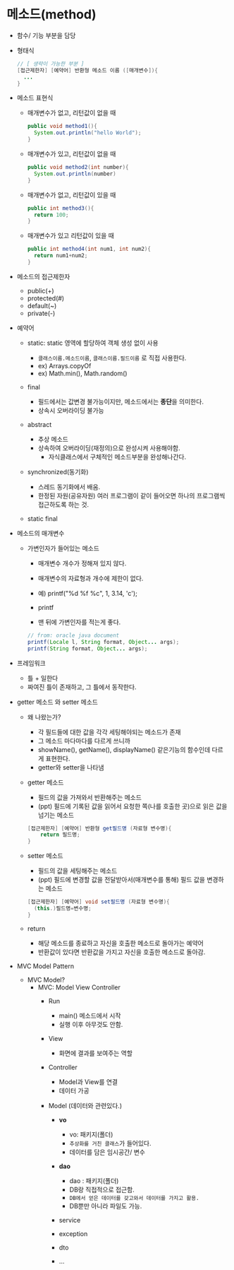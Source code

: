 
# 메소드(method)
- 함수/ 기능 부분을 담당
- 형태식
  ```java
  // [ 생략이 가능한 부분 ]
  [접근제한자] [예약어] 반환형 메소드 이름 ([매개변수]){
    ...
  }
  ```

- 메소드 표현식
  - 매개변수가 없고, 리턴값이 없을 때
    ```java
    public void method1(){
      System.out.println("hello World");
    }
    ```

  - 매개변수가 있고, 리턴값이 없을 때
    ```java
    public void method2(int number){
      System.out.println(number)
    }

    ```

  - 매개변수가 없고, 리턴값이 있을 때
    ```java
    public int method3(){
      return 100;
    }
    ```

  - 매개변수가 있고 리턴값이 있을 때
    ```java
    public int method4(int num1, int num2){
      return num1+num2;
    }
    ```


- 메소드의 접근제한자
  - public(+)
  - protected(#)
  - default(~)
  - private(-)

- 예약어
  - static: static 영역에 할당하여 객체 생성 없이 사용
    - `클래스이름.메소드이름`, `클래스이름.필드이름` 로 직접 사용한다.
    - ex) Arrays.copyOf
    - ex) Math.min(), Math.random()

  - final
    - 필드에서는 값변경 불가능이지만, 메소드에서는 <strong>종단</strong>을 의미한다.
    - 상속시 오버라이딩 불가능

  - abstract
    - 추상 메소드
    - 상속하여 오버라이딩(재정의)으로 완성시켜 사용해야함.
      - 자식클래스에서 구체적인 메소드부분을 완성해나간다.

  - synchronized(동기화)
    - 스레드 동기화에서 배움.
    - 한정된 자원(공유자원) 여러 프로그램이 같이 들어오면 하나의 프로그램씩 접근하도록 하는 것.

  - static final


- 메소드의 매개변수
  - 가변인자가 들어있는 메소드
    - 매개변수 개수가 정해져 있지 않다.
    - 매개변수의 자료형과 개수에 제한이 없다.

    - 예) printf("%d %f %c", 1, 3.14, 'c');
    - printf
    - 맨 뒤에 가변인자를 적는게 좋다.
    ```java
    // from: oracle java document
    printf(Locale l, String format, Object... args);
    printf(String format, Object... args);
    ```

- 프레임워크
  - 틀 + 일한다
  - 짜여진 틀이 존재하고, 그 틀에서 동작한다.



- getter 메소드 와 setter 메소드
  - 왜 나왔는가?
    - 각 필드들에 대한 값을 각각 세팅해야되는 메소드가 존재
    - 그 메소드 마다마다를 다르게 쓰니까
    - showName(), getName(), displayName() 같은기능의 함수인데 다르게 표현한다.
    - getter와 setter을 나타냄

  - getter 메소드
    - 필드의 값을 가져와서 반환해주는 메소드
    - (ppt) 필드에 기록된 값을 읽어서 요청한 쪽(나를 호출한 곳)으로 읽은 값을 넘기는 메소드
    ```java
    [접근제한자] [예약어] 반환형 get필드명 (자료형 변수명){
        return 필드명;
    }
    ```


  - setter 메소드
    - 필드의 값을 세팅해주는 메소드
    - (ppt) 필드에 변경할 값을 전달받아서(매개변수를 통해) 필드 값을 변경하는 메소드
    ```java
    [접근제한자] [예약어] void set필드명 (자료형 변수명){
      (this.)필드명=변수명;
    }
    ```

  - return
    - 해당 메소드를 종료하고 자신을 호출한 메소드로 돌아가는 예약어
    - 반환값이 있다면 반환값을 가지고 자신을 호출한 메소드로 돌아감.



- MVC Model Pattern
  - MVC Model?
    - MVC: Model View Controller
      - Run
        - main() 메소드에서 시작
        - 실행 이후 아무것도 안함.

      - View
        - 화면에 결과를 보여주는 역할

      - Controller
        - Model과 View를 연결
        - 데이터 가공

      - Model (데이터와 관련있다.)
        - <strong>vo</strong>
          - vo: 패키지(폴더)
          - ``추상화를 거친 클래스``가 들어있다.
          - 데이터를 담은 임시공간/ 변수

        - <strong>dao</strong>
          - dao : 패키지(폴더)
          - DB랑 직접적으로 접근함.
          - ``DB에서 얻은 데이터를 갖고와서 데이터를 가지고 활용.``
          - DB뿐만 아니라 파일도 가능.
        - service
        - exception
        - dto
        - ...
